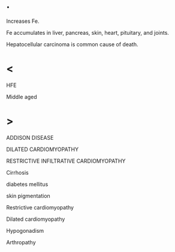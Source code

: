 # .

Increases Fe.

Fe accumulates in liver, pancreas, skin, heart, pituitary, and joints.

Hepatocellular carcinoma is common cause of death.

# <

HFE

Middle aged

# >

ADDISON DISEASE

DILATED CARDIOMYOPATHY

RESTRICTIVE INFILTRATIVE CARDIOMYOPATHY

Cirrhosis

diabetes mellitus

skin pigmentation

Restrictive cardiomyopathy

Dilated cardiomyopathy

Hypogonadism

Arthropathy
